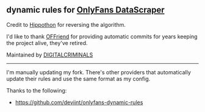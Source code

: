 ## dynamic rules for [OnlyFans DataScraper](https://github.com/DIGITALCRIMINALS/OnlyFans)
Credit to [Hippothon](https://github.com/hippothon) for reversing the algorithm.

I'd like to thank [OFFriend](https://github.com/OFFriend) for providing automatic commits for years keeping the project alive, they've retired.

Maintained by [DIGITALCRIMINALS](https://github.com/DIGITALCRIMINALS)

------
I'm manually updating my fork.
There's other providers that automatically update their rules and use the same format as my config.

Thanks to the following:

* https://github.com/deviint/onlyfans-dynamic-rules
